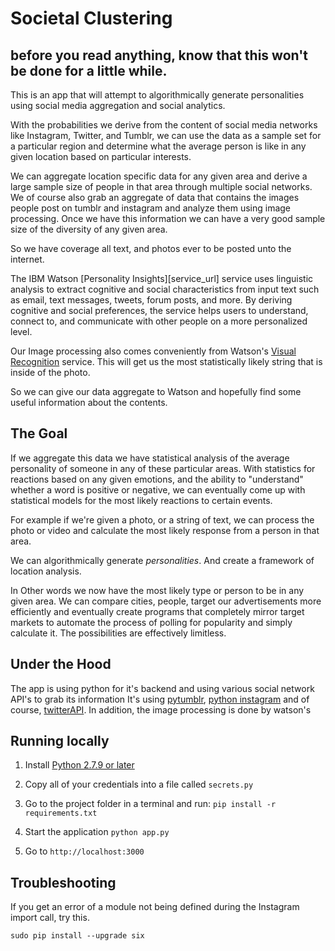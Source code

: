 # Societal Clustering

## before you read anything, know that this won't be done for a little while.


This is an app that will attempt to algorithmically generate personalities using social media aggregation and social analytics.

With the probabilities we derive from the content of social media networks like Instagram, Twitter, and Tumblr, we can use the data as a sample set for a particular region and determine what the average person is like in any given location based on particular interests.

We can aggregate location specific data for any given area and derive a large sample size of people in that area through multiple social networks. We of course also grab an aggregate of data that contains the images people post on tumblr and instagram and analyze them using image processing. Once we have this information we can have a very good sample size of the diversity of any given area.

So we have coverage all text, and photos ever to be posted unto the internet.  

The IBM Watson [Personality Insights][service_url] service uses linguistic analysis to extract cognitive and social characteristics from input text such as email, text messages, tweets, forum posts, and more. By deriving cognitive and social preferences, the service helps users to understand, connect to, and communicate with other people on a more personalized level.

Our Image processing also comes conveniently from Watson's [Visual Recognition](https://github.com/watson-developer-cloud/visual-recognition-nodejs) service. This will get us the most statistically likely string that is inside of the photo.  

So we can give our data aggregate to Watson and hopefully find some useful information about the contents.

## The Goal
  If we aggregate this data we have statistical analysis of the average personality of someone in any of these particular areas. With statistics for reactions based on any given emotions, and the ability to "understand" whether a word is positive or negative, we can eventually come up with statistical models for the most likely reactions to certain events.

  For example if we're given a photo, or a string of text, we can process the photo or video and calculate the most likely response from a person in that area.

  We can algorithmically generate *personalities*. And create a framework of location analysis.

  In Other words we now have the most likely type or person to be in any given area. We can compare cities, people, target our advertisements more efficiently and eventually create programs that completely mirror target markets to automate the process of polling for popularity and simply calculate it. The possibilities are effectively limitless.

## Under the Hood

  The app is using python for it's backend and using various social network API's to grab its information
    It's using [pytumblr](https://github.com/tumblr/pytumblr), [python instagram](https://github.com/Instagram/python-instagram) and of course, [twitterAPI](https://github.com/geduldig/TwitterAPI).
    In addition, the image processing is done by watson's

## Running locally

1. Install [Python 2.7.9 or later](https://www.python.org/downloads/)

2. Copy all of your credentials into a file called `secrets.py`

3. Go to the project folder in a terminal and run: `pip install -r requirements.txt`

4. Start the application `python app.py`

5. Go to `http://localhost:3000`


## Troubleshooting

If you get an error of a module not being defined during the Instagram import call, try this.
```
sudo pip install --upgrade six
```
